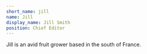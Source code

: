 ```yaml
---
short_name: jill
name: Jill
display_name: Jill Smith
position: Chief Editor
---
```

Jill is an avid fruit grower based in the south of France.